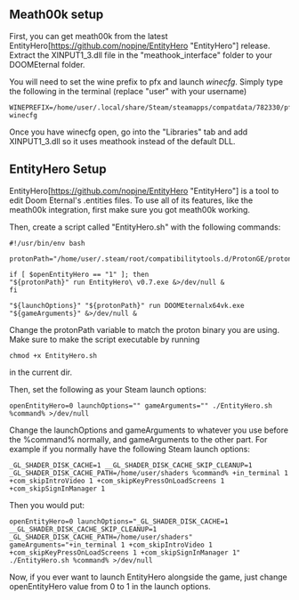 ## Meath00k setup

First, you can get meath00k from the latest EntityHero[https://github.com/nopjne/EntityHero "EntityHero"] release. Extract the XINPUT1\_3.dll file in the "meathook_interface" folder to your DOOMEternal folder.

You will need to set the wine prefix to pfx and launch *winecfg*. Simply type the following in the terminal (replace "user" with your username)

    WINEPREFIX=/home/user/.local/share/Steam/steamapps/compatdata/782330/pfx/ winecfg

Once you have winecfg open, go into the "Libraries" tab and add XINPUT1\_3.dll so it uses meathook instead of the default DLL.

## EntityHero Setup

EntityHero[https://github.com/nopjne/EntityHero "EntityHero"] is a tool to edit Doom Eternal's .entities files. To use all of its features, like the meath00k integration, first make sure you got meath00k working.

Then, create a script called "EntityHero.sh" with the following commands:
```
#!/usr/bin/env bash

protonPath="/home/user/.steam/root/compatibilitytools.d/ProtonGE/proton"

if [ $openEntityHero == "1" ]; then
"${protonPath}" run EntityHero\ v0.7.exe &>/dev/null &
fi

"${launchOptions}" "${protonPath}" run DOOMEternalx64vk.exe "${gameArguments}" &>/dev/null &
```

Change the protonPath variable to match the proton binary you are using. Make sure to make the script executable by running 
```
chmod +x EntityHero.sh
```
in the current dir.

Then, set the following as your Steam launch options:
```
openEntityHero=0 launchOptions="" gameArguments="" ./EntityHero.sh %command% >/dev/null
```
Change the launchOptions and gameArguments to whatever you use before the %command% normally, and gameArguments to the other part. For example if you normally have the following Steam launch options:
```
_GL_SHADER_DISK_CACHE=1 __GL_SHADER_DISK_CACHE_SKIP_CLEANUP=1 _GL_SHADER_DISK_CACHE_PATH=/home/user/shaders %command% +in_terminal 1 +com_skipIntroVideo 1 +com_skipKeyPressOnLoadScreens 1 +com_skipSignInManager 1
```
Then you would put:
```
openEntityHero=0 launchOptions="_GL_SHADER_DISK_CACHE=1 __GL_SHADER_DISK_CACHE_SKIP_CLEANUP=1 _GL_SHADER_DISK_CACHE_PATH=/home/user/shaders" gameArguments="+in_terminal 1 +com_skipIntroVideo 1 +com_skipKeyPressOnLoadScreens 1 +com_skipSignInManager 1" ./EntityHero.sh %command% >/dev/null
```
Now, if you ever want to launch EntityHero alongside the game, just change openEntityHero value from 0 to 1 in the launch options.
